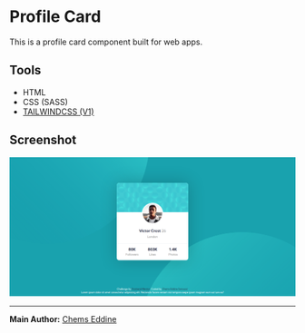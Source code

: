 # Profile Card
This is a profile card component built for web apps.

## Tools
- HTML
- CSS (SASS)
- [TAILWINDCSS (V1)](https://v1.tailwindcss.com/)

## Screenshot

![profile-card-component](deisgn/../design/Screenshot.png)

---
**Main Author:** [Chems Eddine](https://github.com/chemsedd)